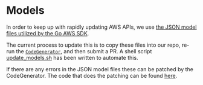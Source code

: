 # Models

In order to keep up with rapidly updating AWS APIs, we use [the JSON model files utilized by the Go AWS SDK](https://github.com/aws/aws-sdk-go/tree/master/models).

The current process to update this is to copy these files into our repo, re-run the [`CodeGenerator`](https://github.com/soto-project/soto/tree/main/CodeGenerator/Sources/CodeGenerator), and then submit a PR. A shell script [update_models.sh](https://github.com/soto-project/soto/blob/main/scripts/update_models.sh) has been written to automate this.

If there are any errors in the JSON model files these can be patched by the CodeGenerator. The code that does the patching can be found [here](https://github.com/soto-project/soto/blob/main/CodeGenerator/Sources/CodeGenerator/patch.swift).
